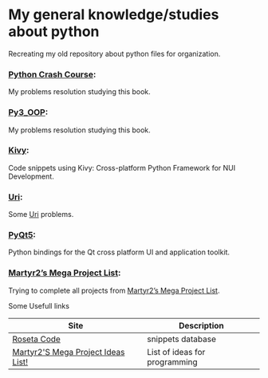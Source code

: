 # My general knowledge/studies about python
  Recreating my old repository about python files for organization.

### [Python Crash Course](https://github.com/Pannry/python_study/tree/master/Python%20Crash%20Course):
  My problems resolution studying this book.
  
### [Py3_OOP](https://github.com/Pannry/python_study/tree/master/Py3_OOP):
  My problems resolution studying this book.

### [Kivy](https://github.com/Pannry/python_study/tree/master/Kivy):
  Code snippets using Kivy: Cross-platform Python Framework for NUI Development.

### [Uri](https://github.com/Pannry/python_study/tree/master/Uri):
  Some [Uri](https://www.urionlinejudge.com.br/judge/pt/login) problems.
  
### [PyQt5](https://github.com/Pannry/python_study/tree/master/PyQt5):
  Python bindings for the Qt cross platform UI and application toolkit.
  
### [Martyr2’s Mega Project List](https://github.com/Pannry/python_study/tree/master/Martyr2%E2%80%99s%20Mega%20Project%20List):
  Trying to complete all projects from [Martyr2’s Mega Project List](http://www.dreamincode.net/forums/topic/78802-martyr2s-mega-project-ideas-list/).






Some Usefull links

| Site     | Description    | 
| --------|---------|
| [Roseta Code](http://rosettacode.org/wiki/Rosetta_Code)  | snippets database  |
| [Martyr2'S Mega Project Ideas List!](http://www.dreamincode.net/forums/topic/78802-martyr2s-mega-project-ideas-list/) | List of ideas for programming | 

